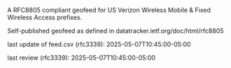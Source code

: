 

A RFC8805 compliant geofeed for US Verizon Wireless Mobile & Fixed Wireless Access prefixes.

Self-published geofeed as defined in datatracker.ietf.org/doc/html/rfc8805

last update of feed.csv (rfc3339): 2025-05-07T10:45:00-05:00

last review (rfc3339): 2025-05-07T10:45:00-05:00